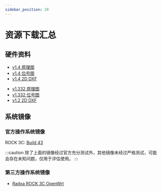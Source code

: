 ```yaml
---
sidebar_position: 20
---
```


# 资源下载汇总

## 硬件资料

<Tabs queryString="Hardware">
<TabItem value="V1.4">

- [v1.4 原理图](https://dl.radxa.com/rock3/docs/hw/3c/v1400/radxa_rock_3c_v1400_schematic.pdf)
- [v1.4 位号图](https://dl.radxa.com/rock3/docs/hw/3c/v1400/radxa_rock_3c_v1400_component_placement_map.pdf)
- [v1.4 2D DXF](https://dl.radxa.com/rock3/docs/hw/3c/v1400/radxa_rock_3c_v1400_2d_dxf.zip)

</TabItem>
<TabItem value="V1.3">

- [v1.332 原理图](https://dl.radxa.com/rock3/docs/hw/3c/v1332/radxa_rock_3c_v1332_schematic.pdf)
- [v1.332 位号图](https://dl.radxa.com/rock3/docs/hw/3c/v1332/radxa_rock_3c_v1332_component_placement_map.pdf)
- [v1.2 2D DXF](https://dl.radxa.com/rock3/docs/hw/3c/radxa_rock_3c_2d_dxf.zip)

</TabItem>
</Tabs>

## 系统镜像

### 官方操作系统镜像

ROCK 3C: [Build 43](https://github.com/radxa-build/rock-3c/releases/download/b43/rock-3c_debian_bullseye_xfce_b43.img.xz)

:::caution
除了上面的镜像经过官方充分测试外，其他镜像未经过严格测试，可能会存在未知问题，仅用于评估使用。
:::

### 第三方操作系统镜像

- [Radxa ROCK 3C OpenWrt](https://openwrt.org/toh/hwdata/radxa/radxa_rock_3c)
